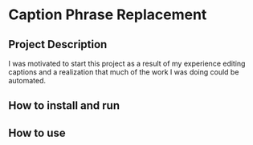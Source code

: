 # Caption Phrase Replacement

## Project Description
I was motivated to start this project as a result of my experience editing captions and a realization that much of the work I was doing could be automated.
## How to install and run

## How to use

